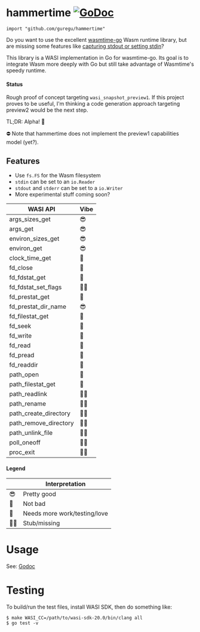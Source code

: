 # hammertime [![GoDoc](https://godoc.org/github.com/guregu/hammertime?status.svg)](https://godoc.org/github.com/guregu/hammertime)

`import "github.com/guregu/hammertime"`

Do you want to use the excellent [wasmtime-go](https://github.com/bytecodealliance/wasmtime-go) Wasm runtime library, but are missing some features like [capturing stdout or setting stdin](https://github.com/bytecodealliance/wasmtime-go/issues/34)?

This library is a WASI implementation in Go for wasmtime-go. Its goal is to integrate Wasm more deeply with Go but still take advantage of Wasmtime's speedy runtime.

#### Status

Rough proof of concept targeting `wasi_snapshot_preview1`. If this project proves to be useful, I'm thinking a code generation approach targeting preview2 would be the next step.

TL;DR: Alpha! 🤠

⛔️ Note that hammertime does not implement the preview1 capabilities model (yet?).

## Features

- Use `fs.FS` for the Wasm filesystem
- `stdin` can be set to an `io.Reader`
- `stdout` and `stderr` can be set to a `io.Writer`
- More experimental stuff coming soon?

| WASI API                  | Vibe   |
|---------------------------|--------|
| args_sizes_get            | 😎     |
| args_get                  | 😎     |
| environ_sizes_get         | 😎     |
| environ_get               | 😎     |
| clock_time_get            | 🧐     |
| fd_close                  | 🧐     |
| fd_fdstat_get             | 🙂     |
| fd_fdstat_set_flags       | 😶‍🌫️     |
| fd_prestat_get            | 🙂     |
| fd_prestat_dir_name       | 😎     |
| fd_filestat_get           | 🧐     |
| fd_seek                   | 🙂     |
| fd_write                  | 🙂     |
| fd_read                   | 🙂     |
| fd_pread                  | 🧐     |
| fd_readdir                | 🙂     |
| path_open                 | 🧐     |
| path_filestat_get         | 🧐     |
| path_readlink             | 😶‍🌫️     |
| path_rename               | 😶‍🌫️     |
| path_create_directory     | 😶‍🌫️     |
| path_remove_directory     | 😶‍🌫️     |
| path_unlink_file          | 😶‍🌫️     |
| poll_oneoff               | 😶‍🌫️     |
| proc_exit                 | 😶‍🌫️     |

#### Legend

|    | Interpretation                 |
| -- | ------------------------------ |
| 😎 | Pretty good                    |
| 🙂 | Not bad                        |
| 🧐 | Needs more work/testing/love   |
| 😶‍🌫️ | Stub/missing                   |

# Usage

See: [Godoc](https://godoc.org/github.com/trealla-prolog/go)

# Testing

To build/run the test files, install WASI SDK, then do something like:

```console
$ make WASI_CC=/path/to/wasi-sdk-20.0/bin/clang all
$ go test -v
```
